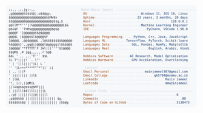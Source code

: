 <picture>
  <source srcset="https://raw.githubusercontent.com/mmazinjameel/mmazinjameel/main/dark_mode.svg?v=1740478232" media="(prefers-color-scheme: dark)">
  <img src="https://raw.githubusercontent.com/mmazinjameel/mmazinjameel/main/light_mode.svg?v=1740478232">
</picture>
